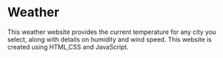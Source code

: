 # Weather
This weather website provides the current temperature for any city you select, along with details on humidity and wind speed. This website is created using HTML,CSS and JavaScript.
